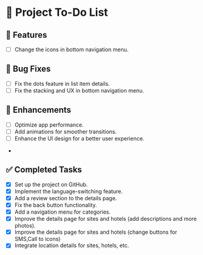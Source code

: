 # 📌 Project To-Do List

## 🚀 Features
- [ ] Change the icons in bottom navigation menu.

## 🐛 Bug Fixes
- [ ] Fix the dots feature in list item details.
- [ ] Fix the stacking and UX in bottom navigation menu.

## 🔧 Enhancements
- [ ] Optimize app performance.
- [ ] Add animations for smoother transitions.
- [ ] Enhance the UI design for a better user experience.
- 
## ✅ Completed Tasks
- [x] Set up the project on GitHub.
- [x] Implement the language-switching feature.  
- [x] Add a review section to the details page.
- [x] Fix the back button functionality.
- [x] Add a navigation menu for categories.
- [x] Improve the details page for sites and hotels (add descriptions and more photos).
- [x] Improve the details page for sites and hotels (change buttons for SMS,Call to icons)
- [x] Integrate location details for sites, hotels, etc.
